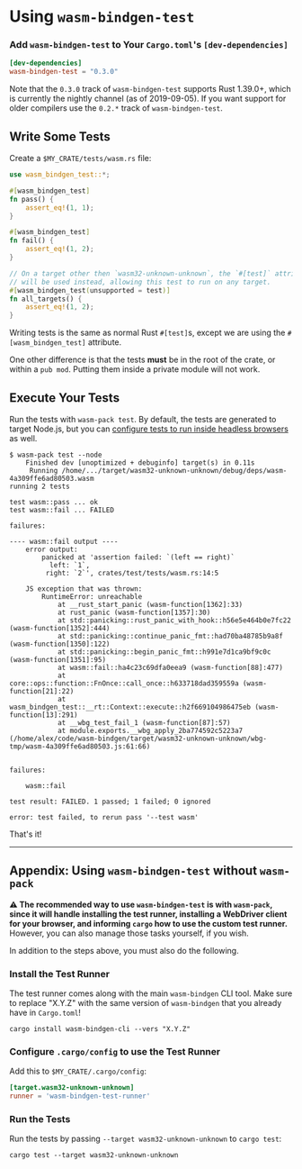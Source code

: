 # Using `wasm-bindgen-test`

### Add `wasm-bindgen-test` to Your `Cargo.toml`'s `[dev-dependencies]`

```toml
[dev-dependencies]
wasm-bindgen-test = "0.3.0"
```

Note that the `0.3.0` track of `wasm-bindgen-test` supports Rust 1.39.0+, which
is currently the nightly channel (as of 2019-09-05). If you want support for
older compilers use the `0.2.*` track of `wasm-bindgen-test`.

## Write Some Tests

Create a `$MY_CRATE/tests/wasm.rs` file:

```rust
use wasm_bindgen_test::*;

#[wasm_bindgen_test]
fn pass() {
    assert_eq!(1, 1);
}

#[wasm_bindgen_test]
fn fail() {
    assert_eq!(1, 2);
}

// On a target other then `wasm32-unknown-unknown`, the `#[test]` attribute
// will be used instead, allowing this test to run on any target.
#[wasm_bindgen_test(unsupported = test)]
fn all_targets() {
    assert_eq!(1, 2);
}
```

Writing tests is the same as normal Rust `#[test]`s, except we are using the
`#[wasm_bindgen_test]` attribute.

One other difference is that the tests **must** be in the root of the crate, or
within a `pub mod`. Putting them inside a private module will not work.

## Execute Your Tests

Run the tests with `wasm-pack test`. By default, the tests are generated to
target Node.js, but you can [configure tests to run inside headless
browsers](./browsers.html) as well.

```shell
$ wasm-pack test --node
    Finished dev [unoptimized + debuginfo] target(s) in 0.11s
     Running /home/.../target/wasm32-unknown-unknown/debug/deps/wasm-4a309ffe6ad80503.wasm
running 2 tests

test wasm::pass ... ok
test wasm::fail ... FAILED

failures:

---- wasm::fail output ----
    error output:
        panicked at 'assertion failed: `(left == right)`
          left: `1`,
         right: `2`', crates/test/tests/wasm.rs:14:5

    JS exception that was thrown:
        RuntimeError: unreachable
            at __rust_start_panic (wasm-function[1362]:33)
            at rust_panic (wasm-function[1357]:30)
            at std::panicking::rust_panic_with_hook::h56e5e464b0e7fc22 (wasm-function[1352]:444)
            at std::panicking::continue_panic_fmt::had70ba48785b9a8f (wasm-function[1350]:122)
            at std::panicking::begin_panic_fmt::h991e7d1ca9bf9c0c (wasm-function[1351]:95)
            at wasm::fail::ha4c23c69dfa0eea9 (wasm-function[88]:477)
            at core::ops::function::FnOnce::call_once::h633718dad359559a (wasm-function[21]:22)
            at wasm_bindgen_test::__rt::Context::execute::h2f669104986475eb (wasm-function[13]:291)
            at __wbg_test_fail_1 (wasm-function[87]:57)
            at module.exports.__wbg_apply_2ba774592c5223a7 (/home/alex/code/wasm-bindgen/target/wasm32-unknown-unknown/wbg-tmp/wasm-4a309ffe6ad80503.js:61:66)


failures:

    wasm::fail

test result: FAILED. 1 passed; 1 failed; 0 ignored

error: test failed, to rerun pass '--test wasm'
```

That's it!

--------------------------------------------------------------------------------

## Appendix: Using `wasm-bindgen-test` without `wasm-pack`

**⚠️ The recommended way to use `wasm-bindgen-test` is with `wasm-pack`, since it
will handle installing the test runner, installing a WebDriver client for your
browser, and informing `cargo` how to use the custom test runner.** However, you
can also manage those tasks yourself, if you wish.

In addition to the steps above, you must also do the following.

### Install the Test Runner

The test runner comes along with the main `wasm-bindgen` CLI tool. Make sure to
replace "X.Y.Z" with the same version of `wasm-bindgen` that you already have in
`Cargo.toml`!

```shell
cargo install wasm-bindgen-cli --vers "X.Y.Z"
```

### Configure `.cargo/config` to use the Test Runner

Add this to `$MY_CRATE/.cargo/config`:

```toml
[target.wasm32-unknown-unknown]
runner = 'wasm-bindgen-test-runner'
```

### Run the Tests

Run the tests by passing `--target wasm32-unknown-unknown` to `cargo test`:

```
cargo test --target wasm32-unknown-unknown
```
